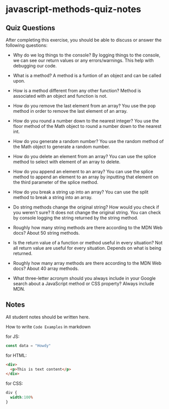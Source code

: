 # javascript-methods-quiz-notes

## Quiz Questions

After completing this exercise, you should be able to discuss or answer the following questions:

- Why do we log things to the console?
By logging things to the console, we can see our return values or any errors/warnings. This help with debugging our code.

- What is a method?
A method is a funtion of an object and can be called upon.

- How is a method different from any other function?
Method is associated with an object and function is not.

- How do you remove the last element from an array?
You use the pop method in order to remove the last element of an array.

- How do you round a number down to the nearest integer?
You use the floor method of the Math object to round a number down to the nearest int.

- How do you generate a random number?
You use the random method of the Math object to generate a random number.

- How do you delete an element from an array?
You can use the splice method to select with element of an array to delete.

- How do you append an element to an array?
You can use the splice method to append an element to an array by inputting that element on the third parameter of the splice method.

- How do you break a string up into an array?
You can use the split method to break a string into an array.

- Do string methods change the original string? How would you check if you weren't sure?
It does not change the original string. You can check by console logging the string returned by the string method.

- Roughly how many string methods are there according to the MDN Web docs?
About 50 string methods.

- Is the return value of a function or method useful in every situation?
Not all return value are useful for every situation. Depends on what is being returned.

- Roughly how many array methods are there according to the MDN Web docs?
About 40 array methods.

- What three-letter acronym should you always include in your Google search about a JavaScript method or CSS property?
Always include MDN.

## Notes

All student notes should be written here.


How to write `Code Examples` in markdown

for JS:
```javascript
const data = "Howdy"
```

for HTML:
```html
<div>
  <p>This is text content</p>
</div>
```

for CSS:
```css
div {
  width:100%
}
```
